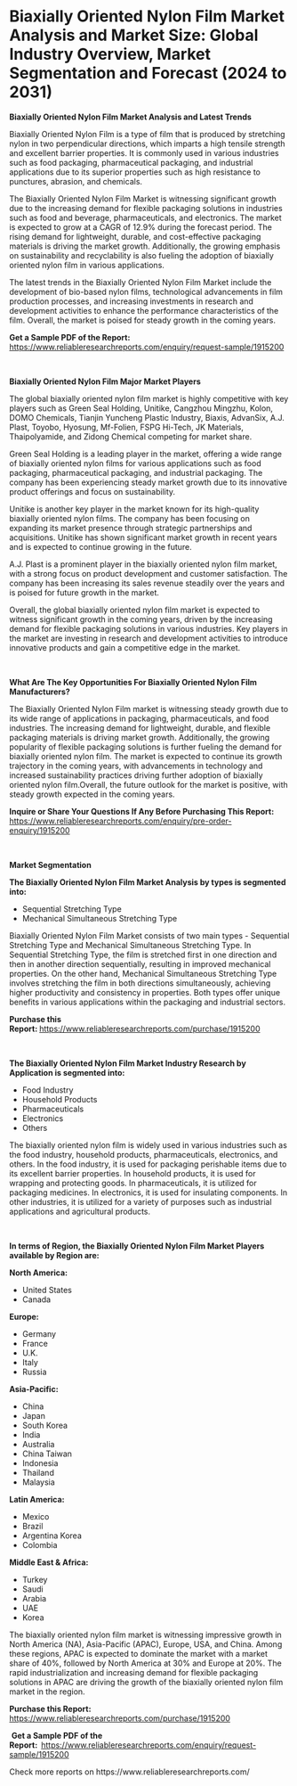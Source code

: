 <p><h1>Biaxially Oriented Nylon Film Market Analysis and Market Size: Global Industry Overview, Market Segmentation and Forecast (2024 to 2031)</h1></p><p><strong>Biaxially Oriented Nylon Film Market Analysis and Latest Trends</strong></p>
<p><p>Biaxially Oriented Nylon Film is a type of film that is produced by stretching nylon in two perpendicular directions, which imparts a high tensile strength and excellent barrier properties. It is commonly used in various industries such as food packaging, pharmaceutical packaging, and industrial applications due to its superior properties such as high resistance to punctures, abrasion, and chemicals.</p><p>The Biaxially Oriented Nylon Film Market is witnessing significant growth due to the increasing demand for flexible packaging solutions in industries such as food and beverage, pharmaceuticals, and electronics. The market is expected to grow at a CAGR of 12.9% during the forecast period. The rising demand for lightweight, durable, and cost-effective packaging materials is driving the market growth. Additionally, the growing emphasis on sustainability and recyclability is also fueling the adoption of biaxially oriented nylon film in various applications.</p><p>The latest trends in the Biaxially Oriented Nylon Film Market include the development of bio-based nylon films, technological advancements in film production processes, and increasing investments in research and development activities to enhance the performance characteristics of the film. Overall, the market is poised for steady growth in the coming years.</p></p>
<p><strong>Get a Sample PDF of the Report:&nbsp;</strong> <a href="https://www.reliableresearchreports.com/enquiry/request-sample/1915200">https://www.reliableresearchreports.com/enquiry/request-sample/1915200</a></p>
<p>&nbsp;</p>
<p><strong>Biaxially Oriented Nylon Film Major Market Players</strong></p>
<p><p>The global biaxially oriented nylon film market is highly competitive with key players such as Green Seal Holding, Unitike, Cangzhou Mingzhu, Kolon, DOMO Chemicals, Tianjin Yuncheng Plastic Industry, Biaxis, AdvanSix, A.J. Plast, Toyobo, Hyosung, Mf-Folien, FSPG Hi-Tech, JK Materials, Thaipolyamide, and Zidong Chemical competing for market share.</p><p>Green Seal Holding is a leading player in the market, offering a wide range of biaxially oriented nylon films for various applications such as food packaging, pharmaceutical packaging, and industrial packaging. The company has been experiencing steady market growth due to its innovative product offerings and focus on sustainability.</p><p>Unitike is another key player in the market known for its high-quality biaxially oriented nylon films. The company has been focusing on expanding its market presence through strategic partnerships and acquisitions. Unitike has shown significant market growth in recent years and is expected to continue growing in the future.</p><p>A.J. Plast is a prominent player in the biaxially oriented nylon film market, with a strong focus on product development and customer satisfaction. The company has been increasing its sales revenue steadily over the years and is poised for future growth in the market.</p><p>Overall, the global biaxially oriented nylon film market is expected to witness significant growth in the coming years, driven by the increasing demand for flexible packaging solutions in various industries. Key players in the market are investing in research and development activities to introduce innovative products and gain a competitive edge in the market.</p></p>
<p>&nbsp;</p>
<p><strong>What Are The Key Opportunities For Biaxially Oriented Nylon Film Manufacturers?</strong></p>
<p><p>The Biaxially Oriented Nylon Film market is witnessing steady growth due to its wide range of applications in packaging, pharmaceuticals, and food industries. The increasing demand for lightweight, durable, and flexible packaging materials is driving market growth. Additionally, the growing popularity of flexible packaging solutions is further fueling the demand for biaxially oriented nylon film. The market is expected to continue its growth trajectory in the coming years, with advancements in technology and increased sustainability practices driving further adoption of biaxially oriented nylon film.Overall, the future outlook for the market is positive, with steady growth expected in the coming years.</p></p>
<p><strong>Inquire or Share Your Questions If Any Before Purchasing This Report:</strong> <a href="https://www.reliableresearchreports.com/enquiry/pre-order-enquiry/1915200">https://www.reliableresearchreports.com/enquiry/pre-order-enquiry/1915200</a></p>
<p>&nbsp;</p>
<p><strong>Market Segmentation</strong></p>
<p><strong>The Biaxially Oriented Nylon Film Market Analysis by types is segmented into:</strong></p>
<p><ul><li>Sequential Stretching Type</li><li>Mechanical Simultaneous Stretching Type</li></ul></p>
<p><p>Biaxially Oriented Nylon Film Market consists of two main types - Sequential Stretching Type and Mechanical Simultaneous Stretching Type. In Sequential Stretching Type, the film is stretched first in one direction and then in another direction sequentially, resulting in improved mechanical properties. On the other hand, Mechanical Simultaneous Stretching Type involves stretching the film in both directions simultaneously, achieving higher productivity and consistency in properties. Both types offer unique benefits in various applications within the packaging and industrial sectors.</p></p>
<p><strong>Purchase this Report:&nbsp;</strong><a href="https://www.reliableresearchreports.com/purchase/1915200">https://www.reliableresearchreports.com/purchase/1915200</a></p>
<p>&nbsp;</p>
<p><strong>The Biaxially Oriented Nylon Film Market Industry Research by Application is segmented into:</strong></p>
<p><ul><li>Food Industry</li><li>Household Products</li><li>Pharmaceuticals</li><li>Electronics</li><li>Others</li></ul></p>
<p><p>The biaxially oriented nylon film is widely used in various industries such as the food industry, household products, pharmaceuticals, electronics, and others. In the food industry, it is used for packaging perishable items due to its excellent barrier properties. In household products, it is used for wrapping and protecting goods. In pharmaceuticals, it is utilized for packaging medicines. In electronics, it is used for insulating components. In other industries, it is utilized for a variety of purposes such as industrial applications and agricultural products.</p></p>
<p>&nbsp;</p>
<p><strong>In terms of Region, the Biaxially Oriented Nylon Film Market Players available by Region are:</strong></p>
<p>
    <p> <strong> North America: </strong>
        <ul>
            <li>United States</li>
            <li>Canada</li>
        </ul>
        </p> 
    <p> <strong> Europe: </strong>
        <ul>
            <li>Germany</li>
            <li>France</li>
            <li>U.K.</li>
            <li>Italy</li>
            <li>Russia</li>
        </ul>
        </p> 
    <p> <strong> Asia-Pacific: </strong>
        <ul>
            <li>China</li>
            <li>Japan</li>
            <li>South Korea</li>
            <li>India</li>
            <li>Australia</li>
            <li>China Taiwan</li>
            <li>Indonesia</li>
            <li>Thailand</li>
            <li>Malaysia</li>
        </ul>
        </p> 
    <p> <strong> Latin America: </strong>
        <ul>
            <li>Mexico</li>
            <li>Brazil</li>
            <li>Argentina Korea</li>
            <li>Colombia</li>
        </ul>
        </p> 
    <p> <strong> Middle East & Africa: </strong>
        <ul>
            <li>Turkey</li>
            <li>Saudi</li>
            <li>Arabia</li>
            <li>UAE</li>
            <li>Korea</li>
        </ul>
    </p>
    </p>
<p><p>The biaxially oriented nylon film market is witnessing impressive growth in North America (NA), Asia-Pacific (APAC), Europe, USA, and China. Among these regions, APAC is expected to dominate the market with a market share of 40%, followed by North America at 30% and Europe at 20%. The rapid industrialization and increasing demand for flexible packaging solutions in APAC are driving the growth of the biaxially oriented nylon film market in the region.</p></p>
<p><strong>Purchase this Report: </strong><a href="https://www.reliableresearchreports.com/purchase/1915200">https://www.reliableresearchreports.com/purchase/1915200</a></p>
<p>&nbsp;<strong>Get a Sample PDF of the Report:&nbsp;&nbsp;</strong><a href="https://www.reliableresearchreports.com/enquiry/request-sample/1915200">https://www.reliableresearchreports.com/enquiry/request-sample/1915200</a></p>
<p><strong></strong></p>
<p>Check more reports on https://www.reliableresearchreports.com/</p>